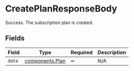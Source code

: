 # CreatePlanResponseBody

Success. The subscription plan is created.


## Fields

| Field                                              | Type                                               | Required                                           | Description                                        |
| -------------------------------------------------- | -------------------------------------------------- | -------------------------------------------------- | -------------------------------------------------- |
| `data`                                             | [components.Plan](../../models/components/plan.md) | :heavy_minus_sign:                                 | N/A                                                |